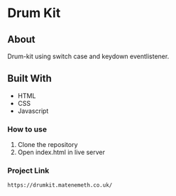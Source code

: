 # Drum Kit 

## About
Drum-kit using switch case and keydown eventlistener.

## Built With
* HTML  
* CSS
* Javascript

### How to use 
1. Clone the repository
2. Open index.html in live server

### Project Link

`https://drumkit.matenemeth.co.uk/`


